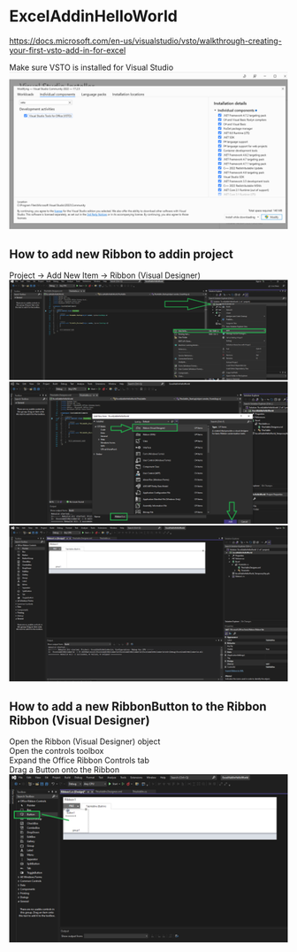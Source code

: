 # ExcelAddinHelloWorld  
  
https://docs.microsoft.com/en-us/visualstudio/vsto/walkthrough-creating-your-first-vsto-add-in-for-excel  

Make sure VSTO is installed for Visual Studio 
![NotFound](./screenshots/add-vsto-to-visual-studio.png)  

## How to add new Ribbon to addin project  
Project -> Add New Item -> Ribbon (Visual Designer)  
![NotFound](./screenshots/project-add-new-item.png)  
![NotFound](./screenshots/select-ribbon(visual-designer).png)  
![NotFound](./screenshots/blank-ribbon-(visual-designer).png)  

## How to add a new RibbonButton to the Ribbon Ribbon (Visual Designer)  
Open the Ribbon (Visual Designer) object  
Open the controls toolbox  
Expand the Office Ribbon Controls tab  
Drag a Button onto the Ribbon  
![NotFound](./screenshots/add-button-to-ribbon.png)  
